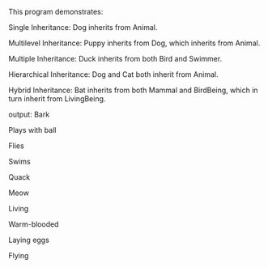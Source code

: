 This program demonstrates:

Single Inheritance: Dog inherits from Animal.

Multilevel Inheritance: Puppy inherits from Dog, which inherits from Animal.

Multiple Inheritance: Duck inherits from both Bird and Swimmer.

Hierarchical Inheritance: Dog and Cat both inherit from Animal.

Hybrid Inheritance: Bat inherits from both Mammal and BirdBeing, which in turn inherit from LivingBeing.

output:
Bark

Plays with ball

Flies

Swims

Quack

Meow

Living

Warm-blooded

Laying eggs

Flying

